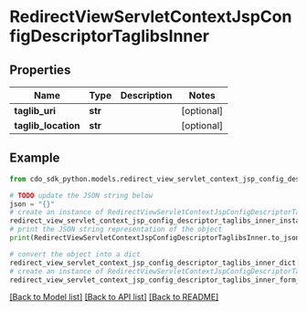 # RedirectViewServletContextJspConfigDescriptorTaglibsInner


## Properties

Name | Type | Description | Notes
------------ | ------------- | ------------- | -------------
**taglib_uri** | **str** |  | [optional] 
**taglib_location** | **str** |  | [optional] 

## Example

```python
from cdo_sdk_python.models.redirect_view_servlet_context_jsp_config_descriptor_taglibs_inner import RedirectViewServletContextJspConfigDescriptorTaglibsInner

# TODO update the JSON string below
json = "{}"
# create an instance of RedirectViewServletContextJspConfigDescriptorTaglibsInner from a JSON string
redirect_view_servlet_context_jsp_config_descriptor_taglibs_inner_instance = RedirectViewServletContextJspConfigDescriptorTaglibsInner.from_json(json)
# print the JSON string representation of the object
print(RedirectViewServletContextJspConfigDescriptorTaglibsInner.to_json())

# convert the object into a dict
redirect_view_servlet_context_jsp_config_descriptor_taglibs_inner_dict = redirect_view_servlet_context_jsp_config_descriptor_taglibs_inner_instance.to_dict()
# create an instance of RedirectViewServletContextJspConfigDescriptorTaglibsInner from a dict
redirect_view_servlet_context_jsp_config_descriptor_taglibs_inner_form_dict = redirect_view_servlet_context_jsp_config_descriptor_taglibs_inner.from_dict(redirect_view_servlet_context_jsp_config_descriptor_taglibs_inner_dict)
```
[[Back to Model list]](../README.md#documentation-for-models) [[Back to API list]](../README.md#documentation-for-api-endpoints) [[Back to README]](../README.md)


